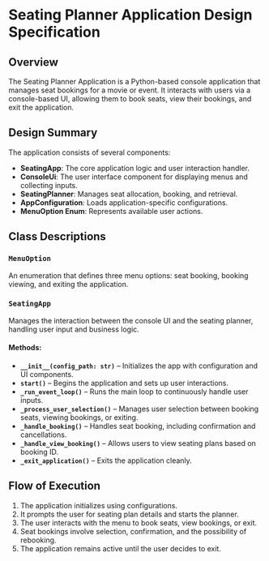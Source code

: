 # Seating Planner Application Design Specification

## Overview
The Seating Planner Application is a Python-based console application that manages seat bookings for a movie or event. It interacts with users via a console-based UI, allowing them to book seats, view their bookings, and exit the application.

## Design Summary
The application consists of several components:
- **SeatingApp**: The core application logic and user interaction handler.
- **ConsoleUi**: The user interface component for displaying menus and collecting inputs.
- **SeatingPlanner**: Manages seat allocation, booking, and retrieval.
- **AppConfiguration**: Loads application-specific configurations.
- **MenuOption Enum**: Represents available user actions.

## Class Descriptions

### `MenuOption`
An enumeration that defines three menu options: seat booking, booking viewing, and exiting the application.

### `SeatingApp`
Manages the interaction between the console UI and the seating planner, handling user input and business logic.

#### Methods:
- **`__init__(config_path: str)`** – Initializes the app with configuration and UI components.
- **`start()`** – Begins the application and sets up user interactions.
- **`_run_event_loop()`** – Runs the main loop to continuously handle user inputs.
- **`_process_user_selection()`** – Manages user selection between booking seats, viewing bookings, or exiting.
- **`_handle_booking()`** – Handles seat booking, including confirmation and cancellations.
- **`_handle_view_booking()`** – Allows users to view seating plans based on booking ID.
- **`_exit_application()`** – Exits the application cleanly.

## Flow of Execution
1. The application initializes using configurations.
2. It prompts the user for seating plan details and starts the planner.
3. The user interacts with the menu to book seats, view bookings, or exit.
4. Seat bookings involve selection, confirmation, and the possibility of rebooking.
5. The application remains active until the user decides to exit.

